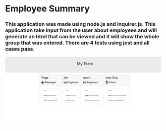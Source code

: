 # Employee Summary

### This application was made using node.js and inquirer.js. This application take input from the user about employees and will generate an html that can be viewed and it will show the whole group that was entered. There are 4 tests using jest and all cases pass.

![pic of result](https://github.com/pagelhunt/Employee-Summary/blob/master/Develop/pic.png)
